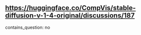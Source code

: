 ## https://huggingface.co/CompVis/stable-diffusion-v-1-4-original/discussions/187

contains_question: no